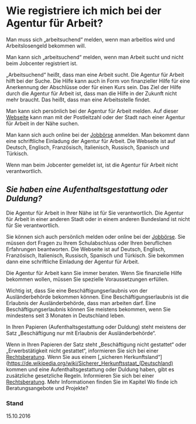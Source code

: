 # Wie registriere ich mich bei der Agentur für Arbeit?

Man muss sich „arbeitsuchend“ melden, wenn man arbeitlos wird und Arbeitslosengeld bekommen will.

Man kann sich „arbeitsuchend“ melden, wenn man Arbeit sucht und nicht beim Jobcenter registriert ist.

„Arbeitsuchend“ heißt, dass man eine Arbeit sucht. Die Agentur für Arbeit hilft bei der Suche. Die Hilfe kann auch in Form von finanzieller Hilfe für eine Anerkennung der Abschlüsse oder für einen Kurs sein. Das Ziel der Hilfe durch die Agentur für Arbeit ist, dass man die Hilfe in der Zukunft nicht mehr braucht. Das heißt, dass man eine Arbeitsstelle findet.

Man kann sich persönlich bei der Agentur für Arbeit melden. Auf dieser [Webseite](https://www.arbeitsagentur.de/apps/faces/home/pvo?_afrLoop=12894595556867404&_afrWindowMode=0&_afrWindowId=null&_adf.ctrl-state=15185hdf79_1#!%40%40%3F_afrWindowId%3Dnull%26_afrLoop%3D12894595556867404%26_afrWindowMode%3D0%26_adf.ctrl-state%3D15185hdf79_5) kann man mit der Postleitzahl oder der Stadt nach einer Agentur für Arbeit in der Nähe suchen.

Man kann sich auch online bei der [Jobbörse](https://jobboerse.arbeitsagentur.de/vamJB/anmeldung.html;jsessionid=FjjPYQQQphGwhLbLFpxRpgTgGcphxthBhRgKNBLbwp4TZ02Wzm01!-489399923) anmelden. Man bekommt dann eine schriftliche Einladung der Agentur für Arbeit. Die Webseite ist auf Deutsch, Englisch, Französisch, Italienisch, Russisch, Spanisch und Türkisch.

Wenn man beim Jobcenter gemeldet ist, ist die Agentur für Arbeit nicht verantwortlich.

## _Sie haben eine Aufenthaltsgestattung oder Duldung?_

Die Agentur für Arbeit in Ihrer Nähe ist für Sie verantwortlich. Die Agentur für Arbeit in einer anderen Stadt oder in einem anderen Bundesland ist nicht für Sie verantwortlich.

Sie können sich auch persönlich melden oder online bei der [Jobbörse](https://jobboerse.arbeitsagentur.de/vamJB/registrierungAlsAsylbewerber.html;jsessionid=PnTwXDvXq1dGQf20ntzrkpWCnLhsyyJVCLpMg0sL9CT19yxQpdsP!1951931052?execution=e1s1). Sie müssen dort Fragen zu Ihrem Schulabschluss oder Ihren beruflichen Erfahrungen beantworten. Die Webseite ist auf Deutsch, Englisch, Französisch, Italienisch, Russisch, Spanisch und Türkisch. Sie bekommen dann eine schriftliche Einladung der Agentur für Arbeit.

Die Agentur für Arbeit kann Sie immer beraten. Wenn Sie finanzielle Hilfe bekommen wollen, müssen Sie spezielle Voraussetzungen erfüllen.

Wichtig ist, dass Sie eine Beschäftigungserlaubnis von der Ausländerbehörde bekommen können. Eine Beschäftigungserlaubnis ist die Erlaubnis der Ausländerbehörde, dass man arbeiten darf. Eine Beschäftigungserlaubnis können Sie meistens bekommen, wenn Sie mindestens seit 3 Monaten in Deutschland leben.

In Ihren Papieren \(Aufenthaltsgestattung oder Duldung\) steht meistens der Satz „Beschäftigung nur mit Erlaubnis der Ausländerbehörde“.

Wenn in Ihren Papieren der Satz steht „Beschäftigung nicht gestattet“ oder „Erwerbstätigkeit nicht gestattet“, informieren Sie sich bei einer [Rechtsberatung](#beratung). Wenn Sie aus einem [„sicheren Herkunftsland“](https://de.wikipedia.org/wiki/Sicherer_Herkunftsstaat_(Deutschland) kommen und eine Aufenthaltsgestattung oder Duldung haben, gibt es zusätzliche gesetzliche Regeln. Informieren Sie sich bei einer [Rechtsberatung](#beratung).  Mehr Informationen finden Sie im Kapitel Wo finde ich Beratungsangebote und Projekte? 

### Stand

15.10.2016

